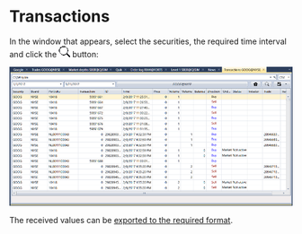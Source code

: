 # Transactions

In the window that appears, select the securities, the required time interval and click the ![hydra find](../images/hydra_find.png) button:

![hydra export executions](../images/hydra_export_executions.png)

The received values can be [exported to the required format](HydraExport.md).
